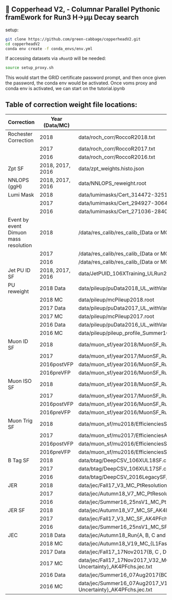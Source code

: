 ## 🐍 Copperhead V2, - Columnar Parallel Pythonic framEwork for Run3 H&rarr;µµ Decay search

setup:
```bash
git clone https://github.com/green-cabbage/copperheadV2.git
cd copperheadV2
conda env create -f conda_envs/env.yml 
```
If accessing datasets via `xRootD` will be needed:
```bash
source setup_proxy.sh
```

This would start the GRID certificate password prompt, and then once given the password, the conda env would be activated. Once voms proxy and conda env is activated, we can start on the tutorial.ipynb

## Table of correction weight file locations:

| Correction | Year (Data/MC) | Location |
| ------------- | ------------- | ------------- |
| Rochester Correction | 2018 | data/roch_corr/RoccoR2018.txt  |
|   | 2017 | data/roch_corr/RoccoR2017.txt  |
|   | 2016 | data/roch_corr/RoccoR2016.txt  |
| Zpt SF | 2018, 2017, 2016 | data/zpt_weights.histo.json |
| NNLOPS (ggH) | 2018, 2017, 2016 | data/NNLOPS_reweight.root |
| Lumi Mask  | 2018 | data/lumimasks/Cert_314472-325175_13TeV_Legacy2018_Collisions18_JSON.txt  |
|   | 2017 | data/lumimasks/Cert_294927-306462_13TeV_UL2017_Collisions17_GoldenJSON.txt  |
|   | 2016 | data/lumimasks/Cert_271036-284044_13TeV_Legacy2016_Collisions16_JSON.txt  |
| Event by event Dimuon mass resolution | 2018 | /data/res_calib/res_calib_{Data or MC}_2018.root  |
|   | 2017 | /data/res_calib/res_calib_{Data or MC}_2017.root    |
|   | 2016 | /data/res_calib/res_calib_{Data or MC}_2016.root   |
| Jet PU ID SF | 2018, 2017, 2016 | data/JetPUID_106XTraining_ULRun2_EffSFandUncties_v1.root |
| PU reweight | 2018 Data | data/pileup/puData2018_UL_withVar.root |
|   | 2018 MC | data/pileup/mcPileup2018.root  |
|   | 2017 Data | data/pileup/puData2017_UL_withVar.root|
|   | 2017 MC | data/pileup/mcPileup2017.root  |
|   | 2016 Data | data/pileup/puData2016_UL_withVar.root |
|   | 2016 MC | data/pileup/pileup_profile_Summer16.root  |
| Muon ID SF | 2018  | data/muon_sf/year2018/MuonSF_Run2018_UL_ID.root |
|   | 2017 | data/muon_sf/year2017/MuonSF_Run2017_UL_ID.root  |
|   | 2016postVFP | data/muon_sf/year2016/MuonSF_Run2016_UL_ID.root  |
|   | 2016preVFP | data/muon_sf/year2016/MuonSF_Run2016_UL_HIPM_ID.root  |
| Muon ISO SF | 2018  | data/muon_sf/year2018/MuonSF_Run2018_UL_ISO.root |
|   | 2017 | data/muon_sf/year2017/MuonSF_Run2017_UL_ISO.root  |
|   | 2016postVFP | data/muon_sf/year2016/MuonSF_Run2016_UL_ISO.root  |
|   | 2016preVFP | data/muon_sf/year2016/MuonSF_Run2016_UL_HIPM_ISO.root  |
| Muon Trig SF | 2018  | data/muon_sf/mu2018/EfficienciesStudies_2018_trigger_EfficienciesAndSF_2018Data_BeforeMuonHLTUpdate.root |
|   | 2017 | data/muon_sf/mu2017/EfficienciesAndSF_RunBtoF_Nov17Nov2017.root |
|   | 2016postVFP | data/muon_sf/mu2016/EfficienciesStudies_2016_trigger_EfficienciesAndSF_RunGtoH.root  |
|   | 2016preVFP | data/muon_sf/mu2016/EfficienciesStudies_2016_trigger_EfficienciesAndSF_RunBtoF.root |
| B Tag SF | 2018  | data/btag/DeepCSV_106XUL18SF.csv |
|   | 2017 | data/btag/DeepCSV_106XUL17SF.csv  |
|   | 2016 | data/btag/DeepCSV_2016LegacySF_V1.csv |
| JER | 2018  | data/jec/Fall17_V3_MC_PtResolution_AK4PFchs.jr.txt |
|   | 2017 | data/jec/Autumn18_V7_MC_PtResolution_AK4PFchs.jr.txt |
|   | 2016 | data/jec/Summer16_25nsV1_MC_PtResolution_AK4PFchs.jr.txt |
| JER SF | 2018  | data/jec/Autumn18_V7_MC_SF_AK4PFchs.jersf.txt |
|   | 2017 | data/jec/Fall17_V3_MC_SF_AK4PFchs.jersf.txt |
|   | 2016 | data/jec/Summer16_25nsV1_MC_SF_AK4PFchs.jersf.txt |
| JEC | 2018 Data | data/jec/Autumn18_Run{A, B, C and D}_V19_DATA_Uncertainty_AK4PFchs.junc.txt |
|  | 2018 MC | data/jec/Autumn18_V19_MC_{L1FastJet, L2Relative, L3Absolute, L2L3Residual and Uncertainty}_AK4PFchs.jec.txt |
|   | 2017 Data | data/jec/Fall17_17Nov2017{B, C , DE, and F}_V32_DATA_Uncertainty_AK4PFchs.junc.txt |
|   | 2017 MC | data/jec/Fall17_17Nov2017_V32_MC_{L1FastJet, L2Relative, L3Absolute L2L3Residual and Uncertainty}_AK4PFchs.jec.txt |
|   | 2016 Data | data/jec/Summer16_07Aug2017{BCD, EF and GH}_V11_DATA_Uncertainty_AK4PFchs.junc.txt |
|   | 2016 MC | data/jec/Summer16_07Aug2017_V11_MC_{L1FastJet, L3Absolute, L2L3Residual and Uncertainty}_AK4PFchs.jec.txt |

